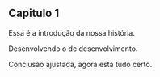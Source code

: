 ## Capitulo 1

Essa é a introdução da nossa história.

Desenvolvendo o de desenvolvimento. 

Conclusão ajustada, agora está tudo certo.
